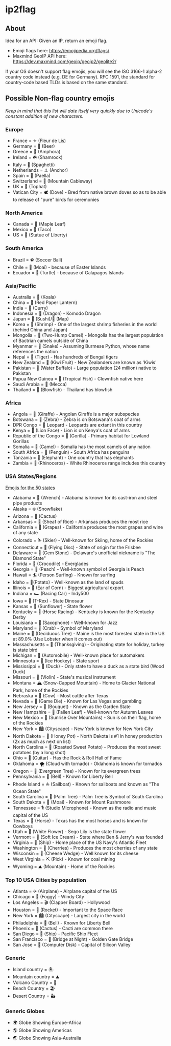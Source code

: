 # ip2flag
## About

Idea for an API: Given an IP, return an emoji flag.

* Emoji flags here: https://emojipedia.org/flags/
* Maxmind GeoIP API here: https://dev.maxmind.com/geoip/geoip2/geolite2/

If your OS doesn't support flag emojis, you will see the ISO 3166-1 alpha-2 country code instead (e.g. DE for Germany). RFC 1591, the standard for country-code based TLDs is based on the same standard.

## Possible Non-flag country emojis
*Keep in mind that this list will date itself very quickly due to Unicode's constant addition of new characters.*

### Europe

* France = ⚜ (Fleur de Lis)
* Germany = 🍺 (Beer)
* Greece = 🏺 (Amphora)
* Ireland = ☘️ (Shamrock)
* Italy = 🍝 (Spaghetti)
* Netherlands = ⚓ (Anchor)
* Spain = 🥘 (Paella)
* Switzerland = 🚠 (Mountain Cableway)
* UK = 🎩 (Tophat)
* Vatican City = 🕊 (Dove) - Bred from native brown doves so as to be able to release of "pure" birds for ceremonies

### North America

* Canada = 🍁 (Maple Leaf)
* Mexico = 🌮 (Taco)
* US = 🗽 (Statue of Liberty)

### South America

* Brazil = ⚽ (Soccer Ball)
* Chile = 🗿 (Moai) - because of Easter Islands
* Ecuador = 🐢 (Turtle) - because of Galapagos Islands

### Asia/Pacific

* Australia = 🐨 (Koala)
* China = 🏮 (Red Paper Lantern)
* India = 🍛 (Curry)
* Indonesia = 🐉 (Dragon) - Komodo Dragon
* Japan = 🍣 (Sushi)/🗾 (Map)
* Korea = 🦐 (Shrimp) - One of the largest shrimp fisheries in the world (behind China and Japan)
* Mongolia = 🐫 (Two-Hump Camel) - Mongolia has the largest population of Bactrian camels outside of China
* Myanmar = 🐍 (Snake) - Assuming Burmese Python, whose name references the nation
* Nepal = 🐅 (Tiger) - Has hundreds of Bengal tigers
* New Zealand = 🥝 (Kiwi Fruit) - New Zealanders are known as 'Kiwis'
* Pakistan = 🐃 (Water Buffalo) - Large population (24 million) native to Pakistan
* Papua New Guinea = 🐠 (Tropical Fish) - Clownfish native here
* Saudi Arabia = 🕋 (Mecca)
* Thailand = 🐡 (Blowfish) - Thailand has blowfish

### Africa

* Angola = 🦒 (Giraffe) - Angolan Giraffe is a major subspecies
* Botswana = 🦓 (Zebra) - Zebra is on Botswana's coat of arms
* DPR Congo = 🐆 Leopard - Leopards are extant in this country
* Kenya = 🦁 (Lion Face) - Lion is on Kenya's coat of arms
* Republic of the Congo = 🦍 (Gorilla) - Primary habitat for Lowland Gorillas
* Somalia = 🐪 (Camel) - Somalia has the most camels of any nation
* South Africa = 🐧 (Penguin) - South Africa has penguins
* Tanzania = 🐘 (Elephant) - One country that has elephants
* Zambia = 🦏 (Rhinoceros) - White Rhinoceros range includes this country

### USA States/Regions
[Emojis for the 50 states](https://www.thrillist.com/entertainment/nation/the-emojis-for-the-50-states)

* Alabama = 🔧 (Wrench) - Alabama is known for its cast-iron and steel pipe products
* Alaska = ❄️ (Snowflake)
* Arizona = 🌵 (Cactus)
* Arkansas = 🌾 (Sheaf of Rice) - Arkansas produces the most rice
* California = 🍇 (Grapes) - California produces the most grapes and wine of any state
* Colorado = ⛷️ (Skier) - Well-known for Skiing, home of the Rockies
* Connecticut = 🥏 (Flying Disc) - State of origin for the Frisbee
* Delaware = 💎 (Gem Stone) - Delaware's unofficial nickname is "The Diamond State"
* Florida = 🐊 (Crocodile) - Everglades
* Georgia = 🍑 (Peach) - Well-known symbol of Georgia is Peach 
* Hawaii = 🏄 (Person Surfing) - Known for surfing
* Idaho = 🥔(Potato) - Well-known as the land of spuds
* Illinois = 🌽 (Ear of Corn) - Biggest agricultural export
* Indiana = 🏎️ (Racing Car) - Indy500
* Iowa = 🦖 (T-Rex) - State Dinosaur
* Kansas = 🌻 (Sunflower) - State flower
* Kentucky = 🏇 (Horse Racing) - Kentucky is known for the Kentucky Derby
* Louisiana = 🎷 (Saxophone) - Well-known for Jazz
* Maryland = 🦀 (Crab) - Symbol of Maryland
* Maine = 🌳 (Deciduous Tree) - Maine is the most forested state in the US at 89.0% (Use Lobster when it comes out)
* Massachusetts = 🦃 (Thanksgiving) - Originating state for holiday, turkey is state bird
* Michigan = 🚗 (Automobile) - Well-known place for automakers
* Minnesota = 🏒 (Ice Hockey) - State sport
* Mississippi = 🦆 (Duck) - Only state to have a duck as a state bird (Wood Duck)
* Missouri = 🎻 (Violin) - State's musical instrument
* Montana = 🏔 (Snow-Capped Mountain) - Home to Glacier National Park, home of the Rockies
* Nebraska = 🐄 (Cow) - Most cattle after Texas
* Nevada = 🎲 (Game Die) - Known for Las Vegas and gambling
* New Jersey = 💐 (Bouquet) - Known as the Garden State
* New Hampshire = 🍂 (Fallen Leaf) - Well-known for Autumn Leaves
* New Mexico = 🌄 (Sunrise Over Mountains) - Sun is on their flag, home of the Rockies
* New York = 🏙️ (Cityscape) - New York is known for New York City
* North Dakota = 🍯 (Honey Pot) - North Dakota is #1 in honey production (2x as much as next on list)  
* North Carolina = 🍠 (Roasted Sweet Potato) - Produces the most sweet potatoes (by a long shot)
* Ohio = 🎸 (Guitar) - Has the Rock & Roll Hall of Fame
* Oklahoma =  🌪️ (Cloud with tornado) - Oklahoma is known for tornados
* Oregon = 🌲 (Evergreen Tree) - Known for its evergreen trees
* Pennsylvania = 🔔 (Bell) - Known for Liberty Bell
* Rhode Island = ⛵ (Sailboat) - Known for sailboats and known as "The Ocean State"
* South Carolina = 🌴 (Palm Tree) - Palm Tree is Symbol of South Carolina
* South Dakota = 🗿 (Moai) - Known for Mount Rushmoore
* Tennessee = 🎙️ (Studio Microphone) - Known as the radio and music capital of the US
* Texas = 🐎 (Horse) - Texas has the most horses and is known for Cowboys
* Utah = 💮 (White Flower) - Sego Lily is the state flower
* Vermont = 🍦 (Soft Ice Cream) - State where Ben & Jerry's was founded
* Virginia = 🚢 (Ship) - Home place of the US Navy's Atlantic Fleet
* Washington = 🍒 (Cherries) - Produces the most cherries of any state
* Wisconsin = 🧀 (Cheese Wedge) - Well known for its cheese
* West Virginia = ⛏ (Pick) - Known for coal mining
* Wyoming = ⛰️ (Mountain) - Home of the Rockies

### Top 10 USA Cities by population

* Atlanta = ✈ (Airplane) - Airplane capital of the US
* Chicago = 🌁 (Foggy) - Windy City
* Los Angeles = 🎬 (Clapper Board) - Hollywood
* Houston = 🚀 (Rocket) - Important to the Space Race
* New York = 🏙 (Cityscape) - Largest city in the world
* Philadelphia = 🔔 (Bell) - Known for Liberty Bell
* Phoenix = 🌵 (Cactus) - Cacti are common there
* San Diego =  🚢 (Ship) - Pacific Ship Fleet
* San Francisco = 🌉 (Bridge at Night) - Golden Gate Bridge
* San Jose = 💽 (Computer Disk) - Capital of Silicon Valley

### Generic 

* Island country = 🏝
* Mountain country = ⛰
* Volcano Country = 🌋
* Beach Country = 🏖
* Desert Country = 🏜

### Generic Globes

* 🌍 Globe Showing Europe-Africa
* 🌎 Globe Showing Americas
* 🌏 Globe Showing Asia-Australia

